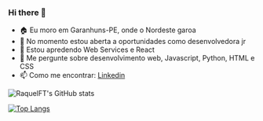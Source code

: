 ### Hi there 🖖

<!--
**RaquelFT/RaquelFT** is a ✨ _special_ ✨ repository because its `README.md` (this file) appears on your GitHub profile.

Here are some ideas to get you started:
-->
- 🏠 Eu moro em Garanhuns-PE, onde o Nordeste garoa
- 🔭 No momento estou aberta a oportunidades como desenvolvedora jr
- 🌱 Estou apredendo Web Services e React
- 💬 Me pergunte sobre desenvolvimento web, Javascript, Python, HTML e CSS
- 📫 Como me encontrar: [Linkedin](https://www.linkedin.com/in/raquelftrajano/)

![RaquelFT's GitHub stats](https://github-readme-stats.vercel.app/api?username=RaquelFT&show_icons=true&theme=dracula&count_private=true)

[![Top Langs](https://github-readme-stats.vercel.app/api/top-langs/?username=RaquelFT&layout=compact&theme=dracula)](https://github.com/RaquelFT/github-readme-stats)
